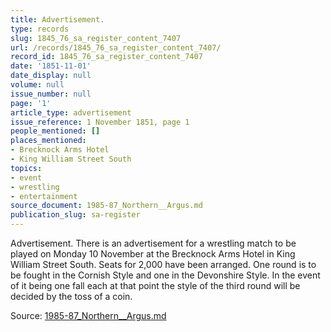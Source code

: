 ```yaml
---
title: Advertisement.
type: records
slug: 1845_76_sa_register_content_7407
url: /records/1845_76_sa_register_content_7407/
record_id: 1845_76_sa_register_content_7407
date: '1851-11-01'
date_display: null
volume: null
issue_number: null
page: '1'
article_type: advertisement
issue_reference: 1 November 1851, page 1
people_mentioned: []
places_mentioned:
- Brecknock Arms Hotel
- King William Street South
topics:
- event
- wrestling
- entertainment
source_document: 1985-87_Northern__Argus.md
publication_slug: sa-register
---
```


Advertisement.  There is an advertisement for a wrestling match to be played on Monday 10 November at the Brecknock Arms Hotel in King William Street South.  Seats for 2,000 have been arranged.  One round is to be fought in the Cornish Style and one in the Devonshire Style.  In the event of it being one fall each at that point the style of the third round will be decided by the toss of a coin.

Source: [1985-87_Northern__Argus.md](/downloads/markdown/1985-87_Northern__Argus.md)
